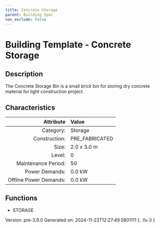 ```yaml
---
title: Concrete Storage
parent: Building Spec
nav_exclude: false
---
```

# Building Template - Concrete Storage

## Description
The Concrete Storage Bin is a small brick bin for storing dry concrete material for light construction project.

## Characteristics

| Attribute      | Value |
|--------:|:------|
|Category:|Storage|
|Construction:|PRE_FABRICATED|
|Size:|2.0 x 3.0 m|
|Level:|0|
|Maintenance Period:|50|
|Power Demands:|0.0 kW|
|Offline Power Demands:|0.0 kW|


## Functions
      
- STORAGE




Version: pre-3.9.0 Generated on: 2024-11-23T12:27:49.5801111
{: .fs-3 }